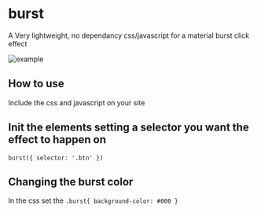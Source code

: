 # burst
A Very lightweight, no dependancy css/javascript for a material burst click effect

![example](/sean-codes/burst/blob/master/example.gif?raw=true)

## How to use
Include the css and javascript on your site

## Init the elements setting a selector you want the effect to happen on
    
    burst({ selector: '.btn' })
    
## Changing the burst color
In the css set the `.burst{ background-color: #000 }`
